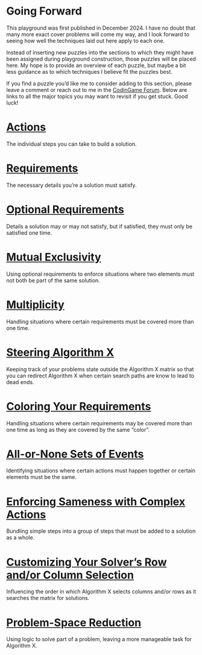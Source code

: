 # Going Forward

This playground was first published in December 2024. I have no doubt that many more exact cover problems will come my way, and I look forward to seeing how well the techniques laid out here apply to each one.

Instead of inserting new puzzles into the sections to which they might have been assigned during playground construction, those puzzles will be placed here. My hope is to provide an overview of each puzzle, but maybe a bit less guidance as to which techniques I believe fit the puzzles best.

If you find a puzzle you’d like me to consider adding to this section, please leave a comment or reach out to me in the [CodinGame Forum](https://www.codingame.com/forum). Below are links to all the major topics you may want to revisit if you get stuck. Good luck!

# [Actions](actions)

The individual steps you can take to build a solution.

# [Requirements](requirements)

The necessary details you’re a solution must satisfy.

# [Optional Requirements](generalized-exact-cover-definition)

Details a solution may or may not satisfy, but if satisfied, they must only be satisfied one time.

# [Mutual Exclusivity](mutual-exclusivity)

Using optional requirements to enforce situations where two elements must not both be part of the same solution.

# [Multiplicity](ella-wants-more-lessons)

Handling situations where certain requirements must be covered more than one time.

# [Steering Algorithm X](backseat-driving)

Keeping track of your problems state outside the Algorithm X matrix so that you can redirect Algorithm X when certain search paths are know to lead to dead ends.

# [Coloring Your Requirements](what-is-coloring)

Handling situations where certain requirements may be covered more than one time as long as they are covered by the same “color”.

# [All-or-None Sets of Events](all-or-none-sets-of-events)

Identifying situations where certain actions must happen together or certain elements must be the same.

# [Enforcing Sameness with Complex Actions](complex-actions)

Bundling simple steps into a group of steps that must be added to a solution as a whole.

# [Customizing Your Solver’s Row and/or Column Selection](how-does-algorithm-x-work)

Influencing the order in which Algorithm X selects columns and/or rows as it searches the matrix for solutions.

# [Problem-Space Reduction](problem-space-reduction-2)

Using logic to solve part of a problem, leaving a more manageable task for Algorithm X.




